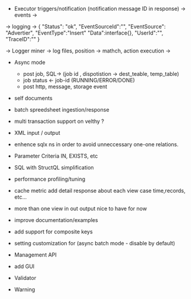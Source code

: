 
- Executor triggers/notification (notification message ID in response)
-> events ->

-> logging -> { "Status": "ok", "EventSourceId":"", "EventSource": "Advertier", "EventType":"Insert" "Data":interface{}, "UserId":"", "TraceID":""    }

-> Logger miner ->
   log files, position
    -> mathch, action execution
    ->




- Async mode 
  - post job, SQL-> (job id , dispotistion -> dest_teable,  temp_table)
  - job status <- job-id (RUNNING/ERROR/DONE)
  - post http, message, storage event

- self documents

- batch spreedsheet ingestion/response


- multi transaction support on velthy ?
- XML input / output
- enhence sqlx ns in order to avoid unneccessary one-one relations.
- Parameter Criteria IN, EXISTS, etc
- SQL with StructQL simplification


- performance profiling/tuning
- cache metric add detail response about each view case time,records, etc...
- more than one view in out output nice to have for now
- improve documentation/examples
- add support for composite keys
- setting customization for (async batch mode - disable by default)

- Management API
- add GUI

- Validator
- Warning
